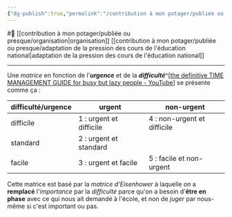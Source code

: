 ```yaml
---
{"dg-publish":true,"permalink":"/contribution à mon potager/publiée ou presque/matrice en fonction de l'urgence et de la difficulté est adaptée pour prioriser les devoirs à l'école/"}
---
```


#🌲  [[contribution à mon potager/publiée ou presque/organisation\|organisation]] [[contribution à mon potager/publiée ou presque/adaptation de la pression des cours de l'éducation national\|adaptation de la pression des cours de l'éducation national]]

---
Une *matrice* en fonction de l'***urgence*** et de la ***difficulté***^[[the definitive TIME MANAGEMENT GUIDE for busy but lazy people - YouTube](https://youtu.be/QzX9SG83U8k?t=594)] se présente comme ça :

difficulté/urgence |urgent|non-urgent
--|--|--
difficile|1 : urgent et difficile|4 : non-urgent et difficile
standard|2 : urgent et standard
facile|3 : urgent et facile|5 : facile et non-urgent

Cette matrice est basé par la *matrice d'Eisenhower* à laquelle on a **remplacé** l'*importance* par la *difficulté* parce qu'on a besoin d'**être en phase** avec ce qui nous ait demandé à l'école, et non de *juger* par nous-même si c'est important ou pas.